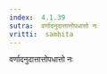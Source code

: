 ```yaml
---
index:  4.1.39
sutra:  वर्णादनुदात्तात्तोपधात्तो नः
vritti:  samhita 
---
```


वर्णादनुदात्तात्तोपधात्तो नः

